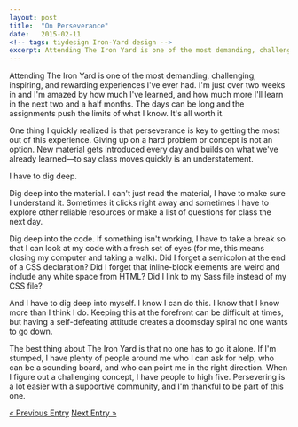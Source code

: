 ```yaml
---
layout: post
title:  "On Perseverance"
date:   2015-02-11
<!-- tags: tiydesign Iron-Yard design -->
excerpt: Attending The Iron Yard is one of the most demanding, challenging, inspiring, and rewarding experiences I've ever had. I'm just over two weeks in and I'm amazed by how much I've learned, and how much more I'll learn in the next two and a half months.
---
```


Attending The Iron Yard is one of the most demanding, challenging, inspiring, and rewarding experiences I've ever had. I'm just over two weeks in and I'm amazed by how much I've learned, and how much more I'll learn in the next two and a half months. The days can be long and the assignments push the limits of what I know. It's all worth it. 

One thing I quickly realized is that perseverance is key to getting the most out of this experience. Giving up on a hard problem or concept is not an option. New material gets introduced every day and builds on what we've already learned&mdash;to say class moves quickly is an understatement. 

I have to dig deep. 

Dig deep into the material. I can't just read the material, I have to make sure I understand it. Sometimes it clicks right away and sometimes I have to explore other reliable resources or make a list of questions for class the next day. 

Dig deep into the code. If something isn't working, I have to take a break so that I can look at my code with a fresh set of eyes (for me, this means closing my computer and taking a walk). Did I forget a semicolon at the end of a CSS declaration? Did I forget that inline-block elements are weird and include any white space from HTML? Did I link to my Sass file instead of my CSS file?

And I have to dig deep into myself. I know I can do this. I know that I know more than I think I do. Keeping this at the forefront can be difficult at times, but having a self-defeating attitude creates a doomsday spiral no one wants to go down.

The best thing about The Iron Yard is that no one has to go it alone. If I'm stumped, I have plenty of people around me who I can ask for help, who can be a sounding board, and who can point me in the right direction. When I figure out a challenging concept, I have people to high five. Persevering is a lot easier with a supportive community, and I'm thankful to be part of this one. 

<div>
	<a class="previous-entry" href="http://jessecrow.com/2015/02/10/why-web-design.html">&laquo; Previous Entry</a>
	<a class="next-entry" href="http://jessecrow.com/2015/02/12/sketches-and-perfectionism.html">Next Entry &raquo;</a>
</div>